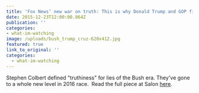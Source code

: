 ```yaml
---
title: 'Fox News’ new war on truth: This is why Donald Trump and GOP field get away with lies'
date: 2015-12-23T12:00:00.864Z
publication: ''
categories: 
- what-im-watching
image: /uploads/bush_trump_cruz-620x412.jpg
featured: true
link_to_original: ''
categories:
  - what-im-watching
---
```


Stephen Colbert defined "truthiness" for lies of the Bush era. They've gone to a whole new level in 2016 race.&nbsp; Read the full piece at Salon [here](https://www.salon.com/2015/12/22/fox_news_new_war_on_truth_this_is_why_donald_trump_and_gop_field_get_away_with_lies/).